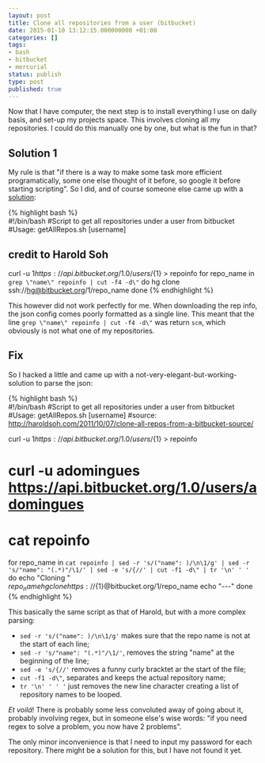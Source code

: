 ```yaml
---
layout: post
title: Clone all repositories from a user (bitbucket)
date: 2015-01-10 13:12:15.000000000 +01:00
categories: []
tags:
- bash
- bitbucket
- mercurial
status: publish
type: post
published: true
---
```


Now that I have computer, the next step is to install everything I use on daily basis, and set-up my projects space. This involves cloning all my repositories. I could do this manually one by one, but what is the fun in that?

## Solution 1

My rule is that "if there is a way to make some task more efficient programatically, some one else thought of it before, so google it before starting scripting". So I did, and of course someone else came up with a [solution][0]:

{% highlight bash %}  
#!/bin/bash
#Script to get all repositories under a user from bitbucket
#Usage: getAllRepos.sh [username]
## credit to Harold Soh
 
curl -u ${1}  https://api.bitbucket.org/1.0/users/${1} > repoinfo
for repo_name in `grep \"name\" repoinfo | cut -f4 -d\"`
do
    hg clone ssh://hg@bitbucket.org/${1}/$repo_name
done
{% endhighlight %}

This however did not work perfectly for me. When downloading the rep info, the json config comes poorly formatted as a single line. This meant that the line `grep \"name\" repoinfo | cut -f4 -d\"` was return `scm`, which obviously is not what one of my repositories.

## Fix

So I hacked a little and came up with a not-very-elegant-but-working-solution to parse the json:

{% highlight bash %}  
#!/bin/bash
#Script to get all repositories under a user from bitbucket
#Usage: getAllRepos.sh [username]
#source: http://haroldsoh.com/2011/10/07/clone-all-repos-from-a-bitbucket-source/
 
curl -u ${1} https://api.bitbucket.org/1.0/users/${1} > repoinfo
# curl -u adomingues https://api.bitbucket.org/1.0/users/adomingues
# cat repoinfo
 
for repo_name in `cat repoinfo | sed -r 's/("name": )/\n\1/g' | sed -r 's/"name": "(.*)"/\1/' | sed -e 's/{//' | cut -f1 -d\" | tr '\n' ' '`
do
    echo "Cloning " $repo_name
    hg clone https://${1}@bitbucket.org/${1}/$repo_name
    echo "---"
done
{% endhighlight %}

This basically the same script as that of Harold, but with a more complex parsing:  
- `sed -r 's/("name": )/\n\1/g'` makes sure that the repo name is not at the start of each line;  
- `sed -r 's/"name": "(.*)"/\1/'`, removes the string "name" at the beginning of the line;  
- `sed -e 's/{//'` removes a funny curly bracktet ar the start of the file;  
- `cut -f1 -d\"`, separates and keeps the actual repository name;  
- `tr '\n' ' ' '` just removes the new line character creating a list of repository names to be looped.

_Et voilá_! There is probably some less convoluted away of going about it, probably involving regex, but in someone else's wise words: "if you need regex to solve a problem, you now have 2 problems".

The only minor inconvenience is that I need to input my password for each repository. There might be a solution for this, but I have not found it yet.

[0]: http://haroldsoh.com/2011/10/07/clone-all-repos-from-a-bitbucket-source/
